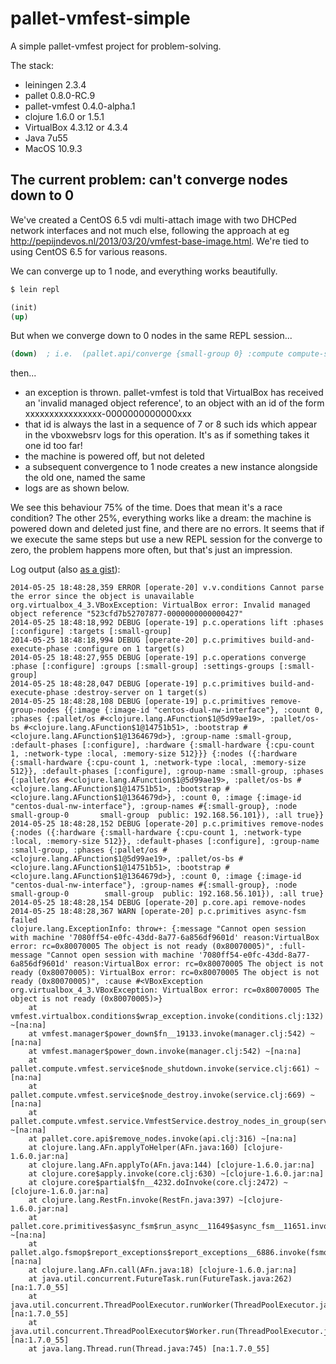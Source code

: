 pallet-vmfest-simple
====================

A simple pallet-vmfest project for problem-solving.

The stack:

* leiningen 2.3.4
* pallet 0.8.0-RC.9
* pallet-vmfest 0.4.0-alpha.1
* clojure 1.6.0 or 1.5.1
* VirtualBox 4.3.12 or 4.3.4
* Java 7u55
* MacOS 10.9.3

The current problem: can't converge nodes down to 0
---------------------------------------------------------------------------------

We've created a CentOS 6.5 vdi multi-attach image with two DHCPed network interfaces and not much else, following the approach at eg http://pepijndevos.nl/2013/03/20/vmfest-base-image.html.  We're tied to using CentOS 6.5 for various reasons.

We can converge up to 1 node, and everything works beautifully.

``` bash
$ lein repl
```

``` clojure
(init)
(up)
```

But when we converge down to 0 nodes in the same REPL session...

``` clojure
(down)  ; i.e.  (pallet.api/converge {small-group 0} :compute compute-service-provider))
```

then...

* an exception is thrown.  pallet-vmfest is told that VirtualBox has received an 'invalid managed object reference', to an object with an id of the form xxxxxxxxxxxxxxxx-0000000000000xxx
* that id is always the last in a sequence of 7 or 8 such ids which appear in the vboxwebsrv logs for this operation.  It's as if something takes it one id too far!
* the machine is powered off, but not deleted
* a subsequent convergence to 1 node creates a new instance alongside the old one, named the same
* logs are as shown below.

We see this behaviour 75% of the time.  Does that mean it's a race condition?  The other 25%, everything works like a dream: the machine is powered down and deleted just fine, and there are no errors.  It seems that if we execute the same steps but use a new REPL session for the converge to zero, the problem happens more often, but that's just an impression.

Log output (also [as a gist](https://gist.github.com/jonoflayham/9774cf714c9049af2ac0)):

```
2014-05-25 18:48:28,359 ERROR [operate-20] v.v.conditions Cannot parse the error since the object is unavailable org.virtualbox_4_3.VBoxException: VirtualBox error: Invalid managed object reference "523cfd7b52707877-0000000000000427"
2014-05-25 18:48:18,992 DEBUG [operate-19] p.c.operations lift :phases [:configure] :targets [:small-group]
2014-05-25 18:48:18,994 DEBUG [operate-20] p.c.primitives build-and-execute-phase :configure on 1 target(s)
2014-05-25 18:48:27,955 DEBUG [operate-19] p.c.operations converge :phase [:configure] :groups [:small-group] :settings-groups [:small-group]
2014-05-25 18:48:28,047 DEBUG [operate-19] p.c.primitives build-and-execute-phase :destroy-server on 1 target(s)
2014-05-25 18:48:28,108 DEBUG [operate-19] p.c.primitives remove-group-nodes {{:image {:image-id "centos-dual-nw-interface"}, :count 0, :phases {:pallet/os #<clojure.lang.AFunction$1@5d99ae19>, :pallet/os-bs #<clojure.lang.AFunction$1@14751b51>, :bootstrap #<clojure.lang.AFunction$1@1364679d>}, :group-name :small-group, :default-phases [:configure], :hardware {:small-hardware {:cpu-count 1, :network-type :local, :memory-size 512}}} {:nodes ({:hardware {:small-hardware {:cpu-count 1, :network-type :local, :memory-size 512}}, :default-phases [:configure], :group-name :small-group, :phases {:pallet/os #<clojure.lang.AFunction$1@5d99ae19>, :pallet/os-bs #<clojure.lang.AFunction$1@14751b51>, :bootstrap #<clojure.lang.AFunction$1@1364679d>}, :count 0, :image {:image-id "centos-dual-nw-interface"}, :group-names #{:small-group}, :node  small-group-0	    small-group	 public: 192.168.56.101}), :all true}}
2014-05-25 18:48:28,152 DEBUG [operate-20] p.c.primitives remove-nodes {:nodes ({:hardware {:small-hardware {:cpu-count 1, :network-type :local, :memory-size 512}}, :default-phases [:configure], :group-name :small-group, :phases {:pallet/os #<clojure.lang.AFunction$1@5d99ae19>, :pallet/os-bs #<clojure.lang.AFunction$1@14751b51>, :bootstrap #<clojure.lang.AFunction$1@1364679d>}, :count 0, :image {:image-id "centos-dual-nw-interface"}, :group-names #{:small-group}, :node  small-group-0	    small-group	 public: 192.168.56.101}), :all true}
2014-05-25 18:48:28,154 DEBUG [operate-20] p.core.api remove-nodes
2014-05-25 18:48:28,367 WARN [operate-20] p.c.primitives async-fsm failed
clojure.lang.ExceptionInfo: throw+: {:message "Cannot open session with machine '7080ff54-e0fc-43dd-8a77-6a856df9601d' reason:VirtualBox error: rc=0x80070005 The object is not ready (0x80070005)", :full-message "Cannot open session with machine '7080ff54-e0fc-43dd-8a77-6a856df9601d' reason:VirtualBox error: rc=0x80070005 The object is not ready (0x80070005): VirtualBox error: rc=0x80070005 The object is not ready (0x80070005)", :cause #<VBoxException org.virtualbox_4_3.VBoxException: VirtualBox error: rc=0x80070005 The object is not ready (0x80070005)>}
	at vmfest.virtualbox.conditions$wrap_exception.invoke(conditions.clj:132) ~[na:na]
	at vmfest.manager$power_down$fn__19133.invoke(manager.clj:542) ~[na:na]
	at vmfest.manager$power_down.invoke(manager.clj:542) ~[na:na]
	at pallet.compute.vmfest.service$node_shutdown.invoke(service.clj:661) ~[na:na]
	at pallet.compute.vmfest.service$node_destroy.invoke(service.clj:669) ~[na:na]
	at pallet.compute.vmfest.service.VmfestService.destroy_nodes_in_group(service.clj:864) ~[na:na]
	at pallet.core.api$remove_nodes.invoke(api.clj:316) ~[na:na]
	at clojure.lang.AFn.applyToHelper(AFn.java:160) [clojure-1.6.0.jar:na]
	at clojure.lang.AFn.applyTo(AFn.java:144) [clojure-1.6.0.jar:na]
	at clojure.core$apply.invoke(core.clj:630) ~[clojure-1.6.0.jar:na]
	at clojure.core$partial$fn__4232.doInvoke(core.clj:2472) ~[clojure-1.6.0.jar:na]
	at clojure.lang.RestFn.invoke(RestFn.java:397) ~[clojure-1.6.0.jar:na]
	at pallet.core.primitives$async_fsm$run_async__11649$async_fsm__11651.invoke(primitives.clj:42) ~[na:na]
	at pallet.algo.fsmop$report_exceptions$report_exceptions__6886.invoke(fsmop.clj:64) [na:na]
	at clojure.lang.AFn.call(AFn.java:18) [clojure-1.6.0.jar:na]
	at java.util.concurrent.FutureTask.run(FutureTask.java:262) [na:1.7.0_55]
	at java.util.concurrent.ThreadPoolExecutor.runWorker(ThreadPoolExecutor.java:1145) [na:1.7.0_55]
	at java.util.concurrent.ThreadPoolExecutor$Worker.run(ThreadPoolExecutor.java:615) [na:1.7.0_55]
	at java.lang.Thread.run(Thread.java:745) [na:1.7.0_55]
```